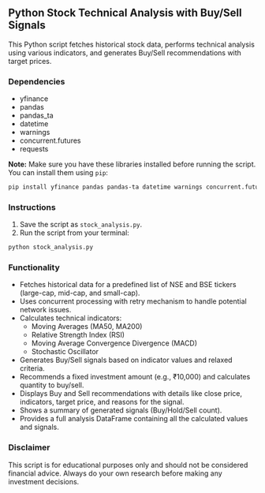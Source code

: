 ## Python Stock Technical Analysis with Buy/Sell Signals

This Python script fetches historical stock data, performs technical analysis using various indicators, and generates Buy/Sell recommendations with target prices.

### Dependencies

* yfinance
* pandas
* pandas_ta
* datetime
* warnings
* concurrent.futures
* requests

**Note:** Make sure you have these libraries installed before running the script. You can install them using `pip`:

```bash
pip install yfinance pandas pandas-ta datetime warnings concurrent.futures requests
```

### Instructions

1. Save the script as `stock_analysis.py`.
2. Run the script from your terminal:

```bash
python stock_analysis.py
```

### Functionality

* Fetches historical data for a predefined list of NSE and BSE tickers (large-cap, mid-cap, and small-cap).
* Uses concurrent processing with retry mechanism to handle potential network issues.
* Calculates technical indicators:
    * Moving Averages (MA50, MA200)
    * Relative Strength Index (RSI)
    * Moving Average Convergence Divergence (MACD)
    * Stochastic Oscillator
* Generates Buy/Sell signals based on indicator values and relaxed criteria.
* Recommends a fixed investment amount (e.g., ₹10,000) and calculates quantity to buy/sell.
* Displays Buy and Sell recommendations with details like close price, indicators, target price, and reasons for the signal.
* Shows a summary of generated signals (Buy/Hold/Sell count).
* Provides a full analysis DataFrame containing all the calculated values and signals.

### Disclaimer

This script is for educational purposes only and should not be considered financial advice. Always do your own research before making any investment decisions.
